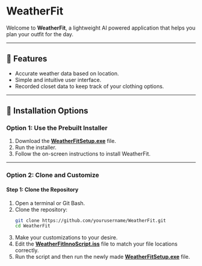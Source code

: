 # WeatherFit

Welcome to **WeatherFit**, a lightweight AI powered application that helps you plan your outfit for the day.

---

## 🎯 Features
- Accurate weather data based on location.
- Simple and intuitive user interface.
- Recorded closet data to keep track of your clothing options.

---

## 🚀 Installation Options

### Option 1: Use the Prebuilt Installer
1. Download the [**WeatherFitSetup.exe**](#) file.
2. Run the installer.
3. Follow the on-screen instructions to install WeatherFit.

---

### Option 2: Clone and Customize

#### Step 1: Clone the Repository
1. Open a terminal or Git Bash.
2. Clone the repository:
   ```bash
   git clone https://github.com/yourusername/WeatherFit.git
   cd WeatherFit
   ```
3. Make your customizations to your desire.
4. Edit the [**WeatherFitInnoScript.iss**](#) file to match your file locations correctly.
5. Run the script and then run the newly made [**WeatherFitSetup.exe**](#) file.
